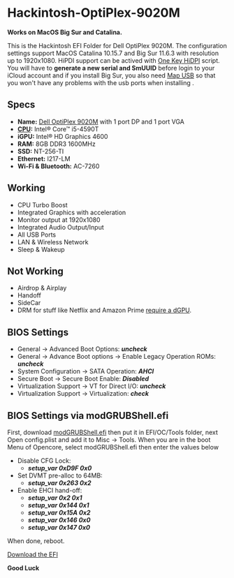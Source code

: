 # Hackintosh-OptiPlex-9020M
**Works on MacOS Big Sur and Catalina.**

This is the Hackintosh EFI Folder for Dell OptiPlex 9020M. The configuration settings support MacOS Catalina 10.15.7 and Big Sur 11.6.3 with resolution up to 1920x1080. HiPDI support can be actived with [One Key HiDPI](https://github.com/xzhih/one-key-hidpi/blob/master/README.md) script. You will have to **generate a new serial and SmUUID** before login to your iCloud account and if you install Big Sur, you also need [Map USB](https://dortania.github.io/OpenCore-Post-Install/usb/intel-mapping/intel.html) so that you won't have any problems with the usb ports when installing .

## Specs

* **Name:** [Dell OptiPlex 9020M](https://www.hardware-corner.net/desktop-models/Dell-OptiPlex-9020M/) with 1 port DP and 1 port VGA
* **[CPU](https://ark.intel.com/content/www/vn/vi/ark/products/78928/intel-core-i5-4590t-processor-6m-cache-up-to-3-00-ghz.html):** Intel® Core™ i5-4590T
* **iGPU:** Intel® HD Graphics 4600
* **RAM:** 8GB DDR3 1600MHz
* **SSD:** NT-256-TI
* **Ethernet:** I217-LM
* **Wi-Fi & Bluetooth:** AC-7260

## Working

* CPU Turbo Boost
* Integrated Graphics with acceleration
* Monitor output at 1920x1080
* Integrated Audio Output/Input
* All USB Ports
* LAN & Wireless Network
* Sleep & Wakeup

## Not  Working

* Airdrop & Airplay
* Handoff
* SideCar
* DRM for stuff like Netflix and Amazon Prime [require a dGPU](https://github.com/acidanthera/WhateverGreen/blob/master/Manual/FAQ.Chart.md).

## BIOS Settings
- General → Advanced Boot Options: ***uncheck***
- General → Advance Boot options → Enable Legacy Operation ROMs: ***uncheck***
- System Configuration → SATA Operation: ***AHCI***
- Secure Boot → Secure Boot Enable: ***Disabled***
- Virtualization Support → VT for Direct I/O: ***uncheck***
- Virtualization Support → Virtualization: ***check***


## BIOS Settings via modGRUBShell.efi

First, download [modGRUBShell.efi](https://github.com/datasone/grub-mod-setup_var/releases) then put it in EFI/OC/Tools folder, next Open config.plist and add it to Misc -> Tools. When you are in the boot Menu of Opencore, select modGRUBShell.efi then enter the values below

* Disable CFG Lock: 
  * ***setup_var 0xD9F 0x0***
* Set DVMT pre-alloc to 64MB: 
  * ***setup_var 0x263 0x2***
* Enable EHCI hand-off:
  * ***setup_var 0x2 0x1***
  * ***setup_var 0x144 0x1***
  * ***setup_var 0x15A 0x2***
  * ***setup_var 0x146 0x0***
  * ***setup_var 0x147 0x0***

When done, reboot.

[Download the EFI]()

**Good Luck**
